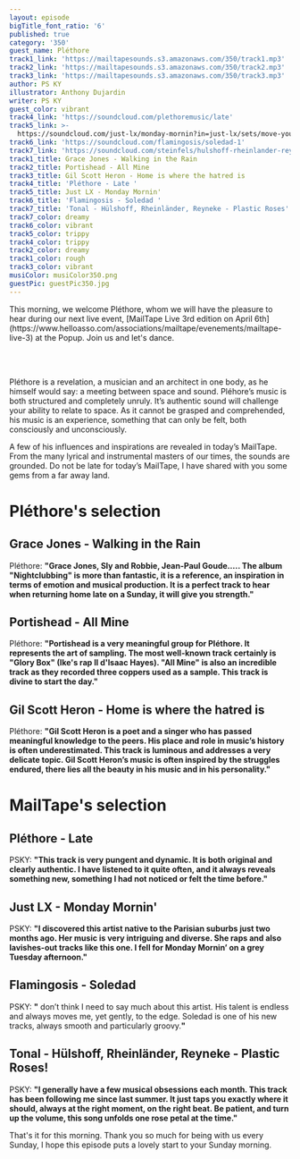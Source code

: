```yaml
---
layout: episode
bigTitle_font_ratio: '6'
published: true
category: '350'
guest_name: Pléthore
track1_link: 'https://mailtapesounds.s3.amazonaws.com/350/track1.mp3'
track2_link: 'https://mailtapesounds.s3.amazonaws.com/350/track2.mp3'
track3_link: 'https://mailtapesounds.s3.amazonaws.com/350/track3.mp3'
author: PS KY
illustrator: Anthony Dujardin
writer: PS KY
guest_color: vibrant
track4_link: 'https://soundcloud.com/plethoremusic/late'
track5_link: >-
  https://soundcloud.com/just-lx/monday-mornin?in=just-lx/sets/move-your-mind-free-your-body
track6_link: 'https://soundcloud.com/flamingosis/soledad-1'
track7_link: 'https://soundcloud.com/steinfels/hulshoff-rheinlander-reynecke-plastic-roses'
track1_title: Grace Jones - Walking in the Rain
track2_title: Portishead - All Mine
track3_title: Gil Scott Heron - Home is where the hatred is
track4_title: 'Pléthore - Late '
track5_title: Just LX - Monday Mornin'
track6_title: 'Flamingosis - Soledad '
track7_title: 'Tonal - Hülshoff, Rheinländer, Reyneke - Plastic Roses'
track7_color: dreamy
track6_color: vibrant
track5_color: trippy
track4_color: trippy
track2_color: dreamy
track1_color: rough
track3_color: vibrant
musiColor: musiColor350.png
guestPic: guestPic350.jpg
---
```

<p id="introduction">This morning, we welcome Pléthore, whom we will have the pleasure to hear during our next live event, [MailTape Live 3rd edition on April 6th](https://www.helloasso.com/associations/mailtape/evenements/mailtape-live-3) at the Popup. Join us and let's dance.</p>
<br><br>
  
Pléthore is a revelation, a musician and an architect in one body, as he himself would say: a meeting between space and sound. Pléhore’s music is both structured and completely unruly. It’s authentic sound will challenge your ability to relate to space. As it cannot be grasped and comprehended, his music is an experience, something that can only be felt, both consciously and unconsciously. 
  
A few of his influences and inspirations are revealed in today’s MailTape. From the many lyrical and instrumental masters of our times, the sounds are grounded. Do not be late for today’s MailTape, I have shared with you some gems from a far away land.


# Pléthore's selection


## Grace Jones - Walking in the Rain
Pléthore: **"**Grace Jones, Sly and Robbie, Jean-Paul Goude….. The album "Nightclubbing" is more than fantastic, it is a reference, an inspiration in terms of emotion and musical production. It is a perfect track to hear when returning home late on a Sunday, it will give you strength.**"**

## Portishead - All Mine
Pléthore: **"**Portishead is a very meaningful group for Pléthore. It represents the art of sampling. The most well-known track certainly is "Glory Box" (Ike's rap II d'Isaac Hayes). "All Mine" is also an incredible track as they recorded three coppers used as a sample. This track is divine to start the day.**"**

## Gil Scott Heron - Home is where the hatred is
Pléthore: **"**Gil Scott Heron is a poet and a singer who has passed meaningful knowledge to the peers. His place and role in music’s history is often underestimated. This track is luminous and addresses a very delicate topic. Gil Scott Heron’s music is often inspired by the struggles endured, there lies all the beauty in his music and in his personality.**"**


# MailTape's selection

## Pléthore - Late 
PSKY: **"**This track is very pungent and dynamic. It is both original and clearly authentic. I have listened to it quite often, and it always reveals something new, something I had not noticed or felt the time before.**"**

## Just LX - Monday Mornin'
PSKY: **"**I discovered this artist native to the Parisian suburbs just two months ago. Her music is very intriguing and diverse. She raps and also lavishes-out tracks like this one. I fell for Monday Mornin’ on a grey Tuesday afternoon.**"**

## Flamingosis - Soledad 
PSKY: **"** don’t think I need to say much about this artist. His talent is endless and always moves me, yet gently, to the edge. Soledad is one of his new tracks, always smooth and particularly groovy.**"**

## Tonal - Hülshoff, Rheinländer, Reyneke - Plastic Roses!
PSKY: **"**I generally have a few musical obsessions each month. This track has been following me since last summer. It just taps you exactly where it should, always at the right moment, on the right beat. Be patient, and turn up the volume, this song unfolds one rose petal at the time.**"**

<p id="outroduction">That's it for this morning. Thank you so much for being with us every Sunday, I hope this episode puts a lovely start to your Sunday morning.</p>